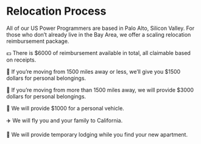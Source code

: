 # Relocation Process

All of our US Power Programmers are based in Palo Alto, Silicon Valley. For those who don’t already live in the Bay Area, we offer a scaling relocation reimbursement package.

:dollar: There is $6000 of reimbursement available in total, all claimable based on receipts.

:briefcase: If you’re moving from 1500 miles away or less, we’ll give you $1500 dollars for personal belongings.

:briefcase: If you’re moving from more than 1500 miles away, we will provide $3000 dollars for personal belongings.

:blue_car: We will provide $1000 for a personal vehicle. 

:airplane: We will fly you and your family to California.

:house_with_garden: We will provide temporary lodging while you find your new apartment. 
